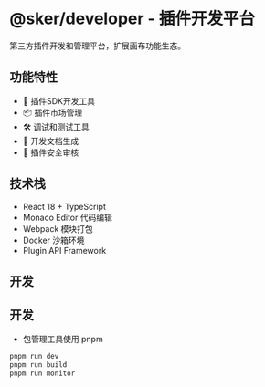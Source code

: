 # @sker/developer - 插件开发平台

第三方插件开发和管理平台，扩展画布功能生态。

## 功能特性

- 🔌 插件SDK开发工具
- 📦 插件市场管理
- 🛠️ 调试和测试工具
- 📖 开发文档生成
- 🔐 插件安全审核

## 技术栈

- React 18 + TypeScript
- Monaco Editor 代码编辑
- Webpack 模块打包
- Docker 沙箱环境
- Plugin API Framework

## 开发

## 开发
- 包管理工具使用 pnpm
```bash
pnpm run dev
pnpm run build
pnpm run monitor
```